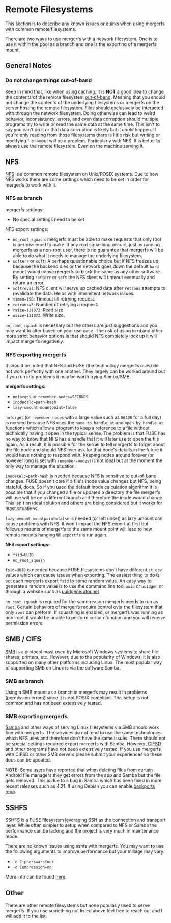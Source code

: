 # Remote Filesystems

This section is to describe any known issues or quirks when using
mergerfs with common remote filesystems.

There are two ways to use mergerfs with a network filesystem. One is
to use it within the pool as a branch and one is the exporting of a
mergerfs mount.


## General Notes

### Do not change things out-of-band

Keep in mind that, like when using
[caching](faq/usage_and_functionality.md#can-filesystems-still-be-used-directly-outside-of-mergerfs-while-pooled),
it is **NOT** a good idea to change the contents of the remote
filesystem
[out-of-band](https://en.wikipedia.org/wiki/Out-of-band). Meaning that
you should not change the contents of the underlying filesystems or
mergerfs on the server hosting the remote filesystem. Files should
exclusively be interacted with through the network filesystem. Doing
otherwise can lead to weird behavior, inconsistency, errors, and even
data corruption should multiple programs try to write or read the same
data at the same time. This isn't to say you can't do it or that data
corruption is likely but it _could_ happen. If you're only reading
from those filesystems there is little risk but writing or modifying
file layout will be a problem. Particularly with NFS. It is better to
always use the remote filesystem. Even on the machine serving it.


## NFS

[NFS](https://en.wikipedia.org/wiki/Network_File_System) is a common
remote filesystem on Unix/POSIX systems. Due to how NFS works there
are some settings which need to be set in order for mergerfs to work
with it.

### NFS as branch

mergerfs settings:

* No special settings need to be set

NFS export settings:

* `no_root_squash`: mergerfs must be able to make requests that only
  root is permissioned to make. If any root squashing occurs, just as
  running mergerfs as a non-root user, there is no guarantee that
  mergerfs will be able to do what it needs to manage the underlying
  filesystem.
* `softerr` or `soft`: A perhaps questionable choice but if NFS
  freezes up because the backend dies or the network goes down the
  default `hard` mount would cause mergerfs to block the same as any
  other software. By setting `softerr` or `soft` the NFS client will
  timeout eventually and return an error.
* `softreval`: NFS client will serve up cached data after `retrans`
  attempts to revalidate the data. Helps with intermitent network
  issues.
* `timeo=150`: Timeout till retrying request. 
* `retrans=3`: Number of retrying a request.
* `rsize=131072`: Read size.
* `wsize=131072`: Write size.

`no_root_squash` is necessary but the others are just suggestions and
you may want to alter based on your use case. The risk of using `hard`
and other more strict behavior options is that should NFS completely
lock up it will impact mergerfs negatively.


### NFS exporting mergerfs

It should be noted that NFS and FUSE (the technology mergerfs uses) do
not work perfectly with one another. They largely can be worked around
but if you run into problems it may be worth trying Samba/SMB.

**mergerfs settings:**

* `noforget` or `remember-nodes=SECONDS`
* `inodecalc=path-hash`
* `lazy-umount-mountpoint=false`

`noforget` (or `remember-nodes` with a large value such as `86400` for
a full day) is needed because NFS uses the `name_to_handle_at` and
`open_by_handle_at` functions which allow a program to keep a
reference to a file without technically having it open in the typical
sense. The problem is that FUSE has no way to know that NFS has a
handle that it will later use to open the file again. As a result, it
is possible for the kernel to tell mergerfs to forget about the file
node and should NFS ever ask for that node's details in the future it
would have nothing to respond with. Keeping nodes around forever (or
however long is set with `remember-nodes`) is not ideal but at the
moment the only way to manage the situation.

`inodecalc=path-hash` is needed because NFS is sensitive to
out-of-band changes. FUSE doesn't care if a file's inode value changes
but NFS, being stateful, does. So if you used the default inode
calculation algorithm it is possible that if you changed a file or
updated a directory the file mergerfs will use will be on a different
branch and therefore the inode would change. This isn't an ideal
solution and others are being considered but it works for most
situations.

`lazy-umount-mountpoint=false` is needed (or left unset) as lazy
umount can cause problems with NFS. It won't impact the NFS export at
first but followup mounts of mergerfs to the same mount point will
lead to new remote mounts hanging till `exportfs` is run again.


**NFS export settings:**

* `fsid=UUID`
* `no_root_squash`


`fsid=UUID` is needed because FUSE filesystems don't have different
`st_dev` values which can cause issues when exporting. The easiest
thing to do is set each mergerfs export `fsid` to some random
value. An easy way to generate a random value is to use the command
line tool `uuid` or `uuidgen` or through a website such as
[uuidgenerator.net](https://www.uuidgenerator.net/).

`no_root_squash` is required for the same reason mergerfs needs to run
as `root`. Certain behaviors of mergerfs require control over the
filesystem that only `root` can preform. If squashing is enabled, or
mergerfs was running as non-root, it would be unable to perform
certain function and you will receive permission errors.


## SMB / CIFS

[SMB](https://en.wikipedia.org/wiki/Server_Message_Block) is a
protocol most used by Microsoft Windows systems to share file shares,
printers, etc. However, due to the popularity of Windows, it is also
supported on many other platforms including Linux. The most popular
way of supporting SMB on Linux is via the software Samba.

### SMB as branch

Using a SMB mount as a branch in mergerfs may result in problems
(permission errors) since it is not POSIX compliant. This setup is not
common and has not been extensively tested.


### SMB exporting mergerfs

[Samba](<https://en.wikipedia.org/wiki/Samba_(software)>) and other
ways of serving Linux filesystems via SMB should work fine with
mergerfs. The services do not tend to use the same technologies which
NFS uses and therefore don't have the same issues. There should not be
special settings required export mergerfs with Samba. However,
[CIFSD](https://en.wikipedia.org/wiki/CIFSD) and other programs have
not been extensively tested. If you use mergerfs with CIFSD or other
SMB servers please submit your experiences so these docs can be
updated.

NOTE: Some users have reported that when deleting files from certain
Android file managers they get errors from the app and Samba but the
file gets removed. This is due to a bug in Samba which has been fixed
in more recent releases such as 4.21. If using Debian you can enable
[backports repo](https://backports.debian.org/Instructions).


## SSHFS

[SSHFS](https://en.wikipedia.org/wiki/SSHFS) is a FUSE filesystem
leveraging SSH as the connection and transport layer. While often
simpler to setup when compared to NFS or Samba the performance can be
lacking and the project is very much in maintenance mode.

There are no known issues using sshfs with mergerfs. You may want to
use the following arguments to improve performance but your millage
may vary.

* `-o Ciphers=arcfour`
* `-o Compression=no`

More info can be found
[here](https://ideatrash.net/2016/08/odds-and-ends-optimizing-sshfs-moving.html).


## Other

There are other remote filesystems but none popularly used to serve
mergerfs. If you use something not listed above feel free to reach out
and I will add it to the list.

